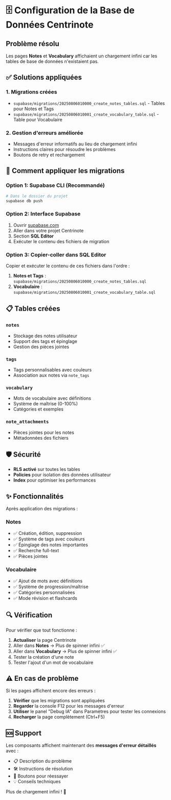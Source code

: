# 🗄️ Configuration de la Base de Données Centrinote

## Problème résolu

Les pages **Notes** et **Vocabulary** affichaient un chargement infini car les tables de base de données n'existaient pas.

## ✅ Solutions appliquées

### 1. **Migrations créées** 
- `supabase/migrations/20250806010000_create_notes_tables.sql` - Tables pour Notes et Tags
- `supabase/migrations/20250806010001_create_vocabulary_table.sql` - Table pour Vocabulaire

### 2. **Gestion d'erreurs améliorée**
- Messages d'erreur informatifs au lieu de chargement infini
- Instructions claires pour résoudre les problèmes
- Boutons de retry et rechargement

## 🔧 Comment appliquer les migrations

### Option 1: Supabase CLI (Recommandé)
```bash
# Dans le dossier du projet
supabase db push
```

### Option 2: Interface Supabase
1. Ouvrir [supabase.com](https://supabase.com/dashboard)
2. Aller dans votre projet Centrinote
3. Section **SQL Editor**
4. Exécuter le contenu des fichiers de migration

### Option 3: Copier-coller dans SQL Editor
Copier et exécuter le contenu de ces fichiers dans l'ordre :

1. **Notes et Tags** : `supabase/migrations/20250806010000_create_notes_tables.sql`
2. **Vocabulaire** : `supabase/migrations/20250806010001_create_vocabulary_table.sql`

## 📋 Tables créées

### `notes`
- Stockage des notes utilisateur
- Support des tags et épinglage
- Gestion des pièces jointes

### `tags` 
- Tags personnalisables avec couleurs
- Association aux notes via `note_tags`

### `vocabulary`
- Mots de vocabulaire avec définitions
- Système de maîtrise (0-100%)
- Catégories et exemples

### `note_attachments`
- Pièces jointes pour les notes
- Métadonnées des fichiers

## 🛡️ Sécurité

- **RLS activé** sur toutes les tables
- **Policies** pour isolation des données utilisateur
- **Index** pour optimiser les performances

## ✨ Fonctionnalités

Après application des migrations :

### Notes
- ✅ Création, édition, suppression
- ✅ Système de tags avec couleurs
- ✅ Épinglage des notes importantes
- ✅ Recherche full-text
- ✅ Pièces jointes

### Vocabulaire  
- ✅ Ajout de mots avec définitions
- ✅ Système de progression/maîtrise
- ✅ Catégories personnalisées
- ✅ Mode révision et flashcards

## 🔍 Vérification

Pour vérifier que tout fonctionne :

1. **Actualiser** la page Centrinote
2. Aller dans **Notes** → Plus de spinner infini ✅
3. Aller dans **Vocabulary** → Plus de spinner infini ✅  
4. Tester la création d'une note
5. Tester l'ajout d'un mot de vocabulaire

## ⚠️ En cas de problème

Si les pages affichent encore des erreurs :

1. **Vérifier** que les migrations sont appliquées
2. **Regarder** la console F12 pour les messages d'erreur
3. **Utiliser** le panel "Debug IA" dans Paramètres pour tester les connexions
4. **Recharger** la page complètement (Ctrl+F5)

## 🆘 Support

Les composants affichent maintenant des **messages d'erreur détaillés** avec :
- 📋 Description du problème  
- 🛠️ Instructions de résolution
- 🔄 Boutons pour réessayer
- 💡 Conseils techniques

Plus de chargement infini ! 🎉